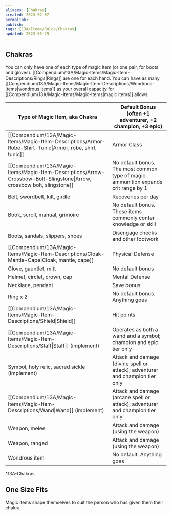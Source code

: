 ```yaml
---
aliases: [Chakras]
created: 2023-02-07
permalink: 
publish: 
tags: [13A/Items/Rules/Chakras]
updated: 2023-05-29
---
```


## Chakras

You can only have one of each type of magic item (or one pair, for boots and gloves). [[Compendium/13A/Magic-Items/Magic-Item-Descriptions/Rings|Rings]] are one for each hand. You can have as many [[Compendium/13A/Magic-Items/Magic-Item-Descriptions/Wondrous-Items|wondrous items]] as your overall capacity for [[Compendium/13A/Magic-Items/Magic-Items|magic items]] allows.

| Type of Magic Item, aka Chakra                | Default Bonus <br>(often +1 adventurer, +2 champion, +3 epic)                      |
| --------------------------------------------- | ---------------------------------------------------------------------------------- |
| [[Compendium/13A/Magic-Items/Magic-Item-Descriptions/Armor-Robe-Shirt-Tunic\|Armor, robe, shirt, tunic]]                     | Armor Class                                                                        |
| [[Compendium/13A/Magic-Items/Magic-Item-Descriptions/Arrow-Crossbow-Bolt-Slingstone\|Arrow, crossbow bolt, slingstone]]              | No default bonus. The most common type of magic ammunition expands crit range by 1 |
| Belt, swordbelt, kilt, girdle                 | Recoveries per day                                                                 |
| Book, scroll, manual, grimoire                | No default bonus. These items commonly confer knowledge or skill                   |
| Boots, sandals, slippers, shoes               | Disengage checks and other footwork                                                |
| [[Compendium/13A/Magic-Items/Magic-Item-Descriptions/Cloak-Mantle-Cape\|Cloak, mantle, cape]]                           | Physical Defense                                                                   |
| Glove, gauntlet, mitt                         | No default bonus                                                                   |
| Helmet, circlet, crown, cap                   | Mental Defense                                                                     |
| Necklace, pendant                             | Save bonus                                                                         |
| Ring x 2                                      | No default bonus. Anything goes                                                    |
| [[Compendium/13A/Magic-Items/Magic-Item-Descriptions/Shield\|Shield]]                                        | Hit points                                                                         |
| [[Compendium/13A/Magic-Items/Magic-Item-Descriptions/Staff\|Staff]] (implement)                             | Operates as both a wand and a symbol; champion and epic tier only                  |
| Symbol, holy relic, sacred sickle (implement) | Attack and damage (divine spell or attack); adventurer and champion tier only      |
| [[Compendium/13A/Magic-Items/Magic-Item-Descriptions/Wand\|Wand]] (implement)                              | Attack and damage (arcane spell or attack); adventurer and champion tier only      |
| Weapon, melee                                 | Attack and damage (using the weapon)                                               |
| Weapon, ranged                                | Attack and damage (using the weapon)                                               |
| Wondrous item                                 | No default. Anything goes                                                          |      
^13A-Chakras

## One Size Fits

Magic items shape themselves to suit the person who has given them their chakra.